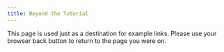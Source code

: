 ```yaml
---
title: Beyond the Tutorial
---
```


This page is used just as a destination for example links. Please use your browser back button to return to the page you were on.